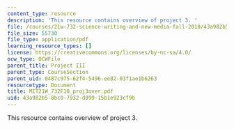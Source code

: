 ```yaml
---
content_type: resource
description: 'This resource contains overview of project 3. '
file: /courses/21w-732-science-writing-and-new-media-fall-2010/43a982b58bc07932d09915b1e923cf9b_MIT21W_732F10_proj3over.pdf
file_size: 55730
file_type: application/pdf
learning_resource_types: []
license: https://creativecommons.org/licenses/by-nc-sa/4.0/
ocw_type: OCWFile
parent_title: Project III
parent_type: CourseSection
parent_uid: 0487c975-62f4-5496-ee82-03f1ae1b6263
resourcetype: Document
title: MIT21W_732F10_proj3over.pdf
uid: 43a982b5-8bc0-7932-d099-15b1e923cf9b
---
```

This resource contains overview of project 3. 